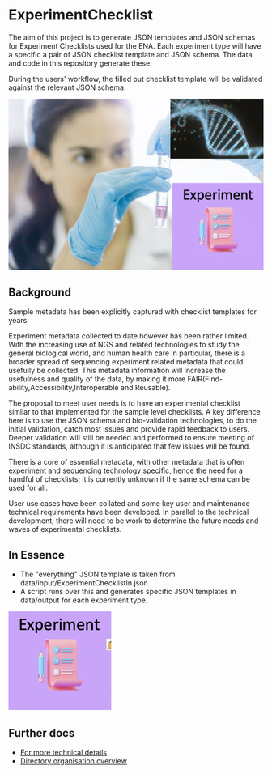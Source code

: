 # ExperimentChecklist
The aim of this project is to generate JSON templates and JSON schemas for Experiment Checklists used for the ENA. 
Each experiment type will have a specific a pair of JSON checklist template and JSON schema. 
The data and code in this repository generate these.

During the users' workflow, the filled out checklist template will be validated against the relevant JSON schema.


![](docs/ExptChecklistpng.png)

## Background

Sample metadata has been explicitly captured with checklist templates for years. 

Experiment metadata collected to date however has been rather limited. With the increasing use of NGS and related technologies to study the general biological world, and human health care in particular, there is a broader spread of sequencing experiment related metadata that could usefully be collected. This metadata information will increase the usefulness and quality of the data, by making it more FAIR(Find-ability,Accessibility,Interoperable and Reusable).

The proposal to meet user needs is to have an experimental checklist similar to that implemented for the sample level checklists. A key difference here is to use the JSON schema and bio-validation technologies, to do the initial validation, catch most issues and provide rapid feedback to users. Deeper validation will still be needed and performed to ensure meeting of INSDC standards, although it is anticipated that few issues will be found. 

There is a core of essential metadata, with other metadata that is often experiment and sequencing technology specific, hence the need for a handful of checklists; it is currently unknown if the same schema can be used for all. 

User use cases have been collated and some key user and maintenance technical requirements have been developed. In parallel to the technical development, there will need to be work to determine the future needs and waves of experimental checklists.

## In Essence
* The "everything" JSON template is taken from data/input/ExperimentChecklistIn.json
* A script runs over this and generates specific JSON templates in data/output for each experiment type.

![](docs/ExperimentChecklistSimple.png)
## Further docs
* [For more technical details](docs/ExperimentChecklistTechnicalDoc.md)
* [Directory organisation overview](docs/directory_organisation_explanation.md)